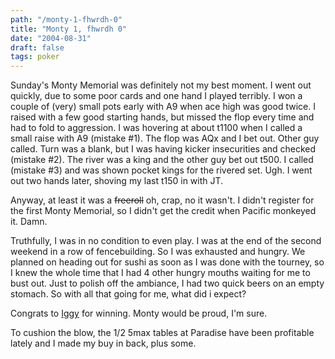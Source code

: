 ```yaml
---
path: "/monty-1-fhwrdh-0"
title: "Monty 1, fhwrdh 0"
date: "2004-08-31"
draft: false
tags: poker
---
```

Sunday's Monty Memorial was definitely not my best moment. I went out quickly, due to some poor cards and one hand I played terribly. I won a couple of (very) small pots early with A9 when ace high was good twice. I raised with a few good starting hands, but missed the flop every time and had to fold to aggression. I was hovering at about t1100 when I called a small raise with A9 (mistake #1). The flop was AQx and I bet out. Other guy called. Turn was a blank, but I was having kicker insecurities and checked (mistake #2). The river was a king and the other guy bet out t500. I called (mistake #3) and was shown pocket kings for the rivered set. Ugh. I went out two hands later, shoving my last t150 in with JT.

Anyway, at least it was a <strike>freeroll</strike> oh, crap, no it wasn't. I didn't register for the first Monty Memorial, so I didn't get the credit when Pacific monkeyed it. Damn.

Truthfully, I was in no condition to even play. I was at the end of the second weekend in a row of fencebuilding. So I was exhausted and hungry. We planned on heading out for sushi as soon as I was done with the tourney, so I knew the whole time that I had 4 other hungry mouths waiting for me to bust out. Just to polish off the ambiance, I had two quick beers on an empty stomach. So with all that going for me, what did i expect?

Congrats to <a href="http://guinessandpoker.blogspot.com">Iggy</a> for winning. Monty would be proud, I'm sure.

To cushion the blow, the $1/$2 5max tables at Paradise have been profitable lately and I made my buy in back, plus some.

